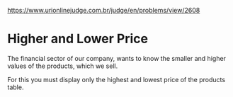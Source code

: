https://www.urionlinejudge.com.br/judge/en/problems/view/2608

# Higher and Lower Price

The financial sector of our company, wants to know the smaller and higher
values of the products, which we sell.

For this you must display only the highest and lowest price of the products
table.
